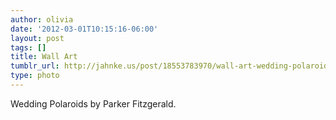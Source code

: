 ```yaml
---
author: olivia
date: '2012-03-01T10:15:16-06:00'
layout: post
tags: []
title: Wall Art
tumblr_url: http://jahnke.us/post/18553783970/wall-art-wedding-polaroids-by-parker
type: photo
---
```


Wedding Polaroids by Parker Fitzgerald.
